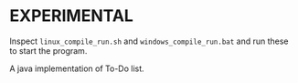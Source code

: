 # EXPERIMENTAL
Inspect `linux_compile_run.sh` and `windows_compile_run.bat` and run these to start the program.

A java implementation of To-Do list.
